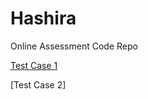 # Hashira
Online Assessment Code Repo

[Test Case 1](https://github.com/I-Ishika-012/Hashira/blob/main/input.json)

[Test Case 2]
